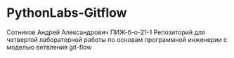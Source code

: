 # PythonLabs-Gitflow
Сотников Андрей Александрович
ПИЖ-б-о-21-1
Репозиторий для четвертой лабораторной работы по основам программной инженерии с моделью ветвления git-flow
